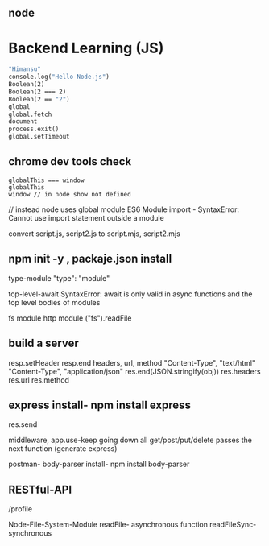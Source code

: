 ## node
# Backend Learning (JS)
``` 1 + 1
"Himansu"
console.log("Hello Node.js")
Boolean(2)
Boolean(2 === 2)
Boolean(2 == "2")
global
global.fetch
document
process.exit()
global.setTimeout
```

## chrome dev tools check
``` globalThis
globalThis === window
globalThis
window // in node show not defined
```
// instead node uses
global
module 
ES6 Module
import - SyntaxError: Cannot use import statement outside a module

convert script.js, script2.js to script.mjs, script2.mjs

## npm init -y , packaje.json install
type-module
"type": "module"

top-level-await
SyntaxError: await is only valid in async functions and the top level bodies of modules

fs module
http module
("fs").readFile

## build a server
resp.setHeader
resp.end
headers, url, method
"Content-Type", "text/html"
"Content-Type", "application/json"
res.end(JSON.stringify(obj))
res.headers
res.url
res.method

## express install- npm install express

res.send

middleware, app.use-keep going down all get/post/put/delete passes the next function (generate express)

postman- body-parser
install- npm install body-parser

## RESTful-API
/profile

Node-File-System-Module
readFile- asynchronous function
readFileSync- synchronous
